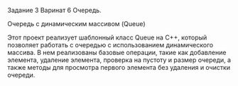 Задание 3 Варинат 6 Очередь.

Очередь с динамическим массивом (Queue)

Этот проект реализует шаблонный класс Queue на C++, который позволяет работать с очередью с использованием динамического массива. 
В нем реализованы базовые операции, такие как добавление элемента, удаление элемента, проверка на пустоту и размер очереди, 
а также методы для просмотра первого элемента без удаления и очистки очереди.
